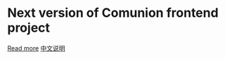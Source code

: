 # Next version of Comunion frontend project

[Read more](https://fe.dev.comunion.io/)
[中文说明](./README_zh.md)
